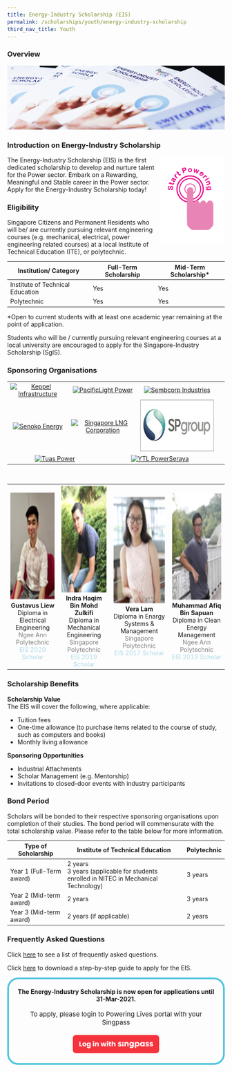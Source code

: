 ```yaml
---
title: Energy-Industry Scholarship (EIS)
permalink: /scholarships/youth/energy-industry-scholarship
third_nav_title: Youth
---
```

### Overview

![Energy Industry Scholarship](/images/EIS_sub.jpg)

### Introduction on Energy-Industry Scholarship

<div style="float: right;">
    <a href="#NearHyperLinkLoginSingPass">
        <img alt="Start Powering" src="/images/start_powering.png" style="width: 150px; height: 200px;"/>
    </a>
</div>

The Energy-Industry Scholarship (EIS) is the first dedicated scholarship to develop and nurture talent for the Power sector. Embark on a Rewarding, Meaningful and Stable career in the Power sector. Apply for the Energy-Industry Scholarship today!

### Eligibility
Singapore Citizens and Permanent Residents who will be/ are currently pursuing relevant engineering courses (e.g. mechanical, electrical, power engineering related courses) at a local Institute of Technical Education (ITE), or polytechnic.

|Institution/ Category|Full-Term Scholarship|Mid-Term Scholarship*|
----------------------|---------------------|---------------------|
Institute of Technical Education|Yes|Yes|
Polytechnic|Yes|Yes|  

*Open to current students with at least one academic year remaining at the point of application.

Students who will be / currently pursuing relevant engineering courses at a local university are encouraged to apply for the Singapore-Industry Scholarship (SgIS). 

### Sponsoring Organisations
<table class="no-border">
    <tbody>
        <tr>
            <td style="text-align: center;">
                <a href="http://www.kepinfra.com/"><img alt="Keppel Infrastructure" src="/images/partners/keppel_infrastructure.jpg" style="width: 250px; height: 120px;"></a>
             </td>
             <td colspan="2" style="text-align: center;">
                <a href="https://www.pacificlight.com.sg/"><img alt="PacificLight Power" src="/images/partners/pacific_light.jpg" style="width: 250px; height: 120px;"></a>
             </td>
             <td style="text-align: center;">
                <a href="https://www.sembcorp.com/"><img alt="Sembcorp Industries" src="/images/partners/sembcorp.jpg" style="width: 250px; height: 120px;"></a>
             </td>
        </tr>
        <tr>
            <td style="text-align: center;">
                <a href="https://www.senokoenergy.com/"><img alt="Senoko Energy" src="/images/partners/senoko_new.jpg" style="width: 250px; height: 120px;"></a>
             </td>
             <td colspan="2" style="text-align: center;">
                <a href="https://www.slng.com.sg/"><img alt="Singapore LNG Corporation" src="/images/partners/singapore_lng_corporation.jpg" style="width: 250px; height: 120px;"></a>
             </td>             
             <td style="text-align: center;">
                <a href="https://www.spgroup.com.sg/"><img alt="Singapore Power" src="/images/partners/sp_group.png" style="width: 250px; height: 120px;"></a>
             </td>
        </tr>
        <tr>
            <td colspan="2" style="text-align: center;">
                <a href="https://www.tuaspower.com.sg/"><img alt="Tuas Power" src="/images/partners/tuas_power.jpg" style="width: 250px; height: 120px;"></a>
            </td>
            <td colspan="2" style="text-align: center;">
                <a href="https://www.ytlpowerseraya.com/"><img alt="YTL PowerSeraya" src="/images/partners/ytl_power_seraya.jpg" style="width: 250px; height: 120px;"></a>
            </td>
            <td>&nbsp;</td>
        </tr>
    </tbody>
</table>

&nbsp;  

[//]: # (showcase stories of scholars)

<table>
    <tr>
        <td style="text-align: center;">
            <img alt="Photograph" src="/images/scholarships/profile_photo_gl.png"  style="height: 250px;"/>
            <br/>
            <strong>Gustavus Liew</strong>
            <br/>
            <span style="text-decoration: italic;">
                Diploma in Electrical Engineering
            </span>
            <br/>
            <span style="text-decoration: italic; color: gray;">
                Ngee Ann Polytechnic
            </span>
            <br/>
            <span style="text-decoration: italic; color: lightblue;">
                EIS 2020 Scholar
            </span>
        </td>
        <td style="text-align: center;">
            <img alt="Photograph" src="/images/scholarships/profile_photo_ihbmz.png" style="height: 250px;"/>
            <br/>
            <strong>Indra Haqim Bin Mohd Zulkifi</strong>
            <br/>
            <span style="text-decoration: italic;">
                Diploma in Mechanical Engineering
            </span>
            <br/>
            <span style="text-decoration: italic; color: gray;">
                Singapore Polytechnic
            </span>
            <br/>
            <span style="text-decoration: italic; color: lightblue;">
                EIS 2019 Scholar
            </span>
        </td>
        <td style="text-align: center;">
            <img alt="Photograph" src="/images/scholarships/profile_photo_vl.png" style="height: 250px;"/>
            <br/>
            <strong>Vera Lam</strong>
            <br/>
            <span style="text-decoration: italic;">
                Diploma in Enargy Systems & Management
            </span>
            <br/>
            <span style="text-decoration: italic; color: gray;">
                Singapore Polytechnic
            </span>
            <br/>
            <span style="text-decoration: italic; color: lightblue;">
                EIS 2017 Scholar
            </span>
        </td>
        <td style="text-align: center;">
            <img alt="Photograph" src="/images/scholarships/profile_photo_mabs.png" style="height: 250px;"/>
            <br/>
            <strong>Muhammad Afiq Bin Sapuan</strong>
            <br/>
            <span style="text-decoration: italic;">
                Diploma in Clean Energy Management
            </span>
            <br/>
            <span style="text-decoration: italic; color: gray;">
                Ngee Ann Polytechnic
            </span>
            <br/>
            <span style="text-decoration: italic; color: lightblue;">
                EIS 2019 Scholar
            </span>
        </td>
    </tr>
</table>

### Scholarship Benefits

**Scholarship Value**  
The EIS will cover the following, where applicable:
* Tuition fees
* One-time allowance (to purchase items related to the course of study, such as computers and books)
* Monthly living allowance

**Sponsoring Opportunities**  
* Industrial Attachments
* Scholar Management (e.g. Mentorship)
* Invitations to closed-door events with industry participants

### Bond Period
Scholars will be bonded to their respective sponsoring organisations upon completion of their studies. The bond period will commensurate with the total scholarship value. Please refer to the table below for more information.

|Type of Scholarship|Institute of Technical Education|Polytechnic|
|-------------------|--------------------------------|-----------|
|Year 1 (Full-Term award)|2 years <br/>3 years (applicable for students enrolled in NITEC in Mechanical Technology)|3 years|
|Year 2 (Mid-term award)|2 years|3 years|
|Year 3 (Mid-term award)|2 years (if applicable)|2 years|

### Frequently Asked Questions
Click <a href="/files/EIS_FAQs_2019%20(28%20Jan%202019).pdf" target="_blank">here</a> to see a list of frequently asked questions.

Click <a href="/files/EIS_ScholarshipApplicationGuide_2017.pdf" target="_blank">here</a> to download a step-by-step guide to apply for the EIS.

<a id="NearHyperLinkLoginSingPass"></a>
<div style="margin:auto; border: 4px solid; border-radius: 25px; padding: 20px 20px; border-color:#4EC4DD ">
    <div class="labelmessage" style="text-align:center;">
        <strong>
            The Energy-Industry Scholarship is now open for applications until 31-Mar-2021.
        </strong>
        <br>
        <br>
    </div>
    <div id="dnn_ctr1731_Scholarships_pnlInCycle" style="text-align:center;" >
        <span id="dnn_ctr1731_Scholarships_lblNotLoggedIn" style="text-align:center; font-size: 15px;">
            To apply, please login to Powering Lives portal with your Singpass
        </span>
        <br/>
        <a id="HyperLinkLoginSingPass" href="https://saml.singpass.gov.sg/FIM/sps/SingpassIDPFed/saml20/logininitial?RequestBinding=HTTPArtifact&amp;ResponseBinding=HTTPArtifact&amp;PartnerId=https://www.poweringlives.gov.sg/SPLogin&amp;Target=https://www.poweringlives.gov.sg/SPLogin/default.aspx?o=lcp&amp;NameIdFormat=Email&amp;esrvcID=EMA-MP-SP">
            <img alt="Log in with Singpass" id="ImageSingPass" src="/images/log_in_with_singpass.svg" style="width: 200px; margin-top: 20px;"/>
        </a>
    </div>
</div>
